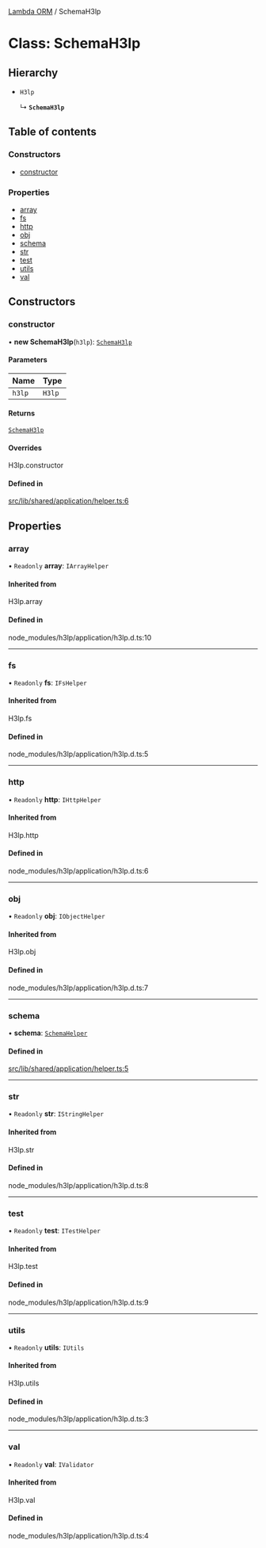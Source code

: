 [Lambda ORM](../README.md) / SchemaH3lp

# Class: SchemaH3lp

## Hierarchy

- `H3lp`

  ↳ **`SchemaH3lp`**

## Table of contents

### Constructors

- [constructor](SchemaH3lp.md#constructor)

### Properties

- [array](SchemaH3lp.md#array)
- [fs](SchemaH3lp.md#fs)
- [http](SchemaH3lp.md#http)
- [obj](SchemaH3lp.md#obj)
- [schema](SchemaH3lp.md#schema)
- [str](SchemaH3lp.md#str)
- [test](SchemaH3lp.md#test)
- [utils](SchemaH3lp.md#utils)
- [val](SchemaH3lp.md#val)

## Constructors

### constructor

• **new SchemaH3lp**(`h3lp`): [`SchemaH3lp`](SchemaH3lp.md)

#### Parameters

| Name | Type |
| :------ | :------ |
| `h3lp` | `H3lp` |

#### Returns

[`SchemaH3lp`](SchemaH3lp.md)

#### Overrides

H3lp.constructor

#### Defined in

[src/lib/shared/application/helper.ts:6](https://github.com/lambda-orm/lambdaorm-base/blob/2344cdd/src/lib/shared/application/helper.ts#L6)

## Properties

### array

• `Readonly` **array**: `IArrayHelper`

#### Inherited from

H3lp.array

#### Defined in

node_modules/h3lp/application/h3lp.d.ts:10

___

### fs

• `Readonly` **fs**: `IFsHelper`

#### Inherited from

H3lp.fs

#### Defined in

node_modules/h3lp/application/h3lp.d.ts:5

___

### http

• `Readonly` **http**: `IHttpHelper`

#### Inherited from

H3lp.http

#### Defined in

node_modules/h3lp/application/h3lp.d.ts:6

___

### obj

• `Readonly` **obj**: `IObjectHelper`

#### Inherited from

H3lp.obj

#### Defined in

node_modules/h3lp/application/h3lp.d.ts:7

___

### schema

• **schema**: [`SchemaHelper`](SchemaHelper.md)

#### Defined in

[src/lib/shared/application/helper.ts:5](https://github.com/lambda-orm/lambdaorm-base/blob/2344cdd/src/lib/shared/application/helper.ts#L5)

___

### str

• `Readonly` **str**: `IStringHelper`

#### Inherited from

H3lp.str

#### Defined in

node_modules/h3lp/application/h3lp.d.ts:8

___

### test

• `Readonly` **test**: `ITestHelper`

#### Inherited from

H3lp.test

#### Defined in

node_modules/h3lp/application/h3lp.d.ts:9

___

### utils

• `Readonly` **utils**: `IUtils`

#### Inherited from

H3lp.utils

#### Defined in

node_modules/h3lp/application/h3lp.d.ts:3

___

### val

• `Readonly` **val**: `IValidator`

#### Inherited from

H3lp.val

#### Defined in

node_modules/h3lp/application/h3lp.d.ts:4

